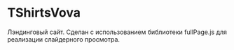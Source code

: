 # TShirtsVova
Лэндинговый сайт.
Сделан с использованием библиотеки fullPage.js для реализации слайдерного просмотра.
